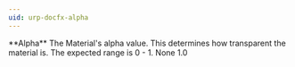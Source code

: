 ```yaml
---
uid: urp-docfx-alpha
---
```

<tr>
<td>**Alpha**</td>
<td>The Material's alpha value. This determines how transparent the material is. The expected range is 0 - 1.</td>
<td>None</td>
<td>1.0</td>
</tr>
